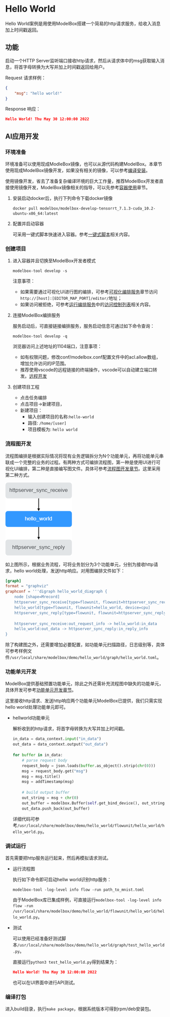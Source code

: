 # Hello World

Hello World案例是用使用ModelBox搭建一个简易的http请求服务，给收入消息加上时间戳返回。

## 功能

启动一个HTTP Server监听端口接收http请求，然后从请求体中的msg获取输入消息，将首字母转换为大写并加上时间戳返回给用户。

Request 请求样例：

```json
{
    "msg": "hello world!"
}
```

Response 响应：

```json
Hello World! Thu May 30 12:00:00 2022
```

## AI应用开发

### 环境准备

环境准备可以使用现成ModleBox镜像，也可以从源代码构建ModelBox。本章节使用现成ModelBox镜像开发，如果没有相关的镜像，可以参考[编译安装](../environment/compile.md)。

使用镜像开发，省去了准备复杂编译环境的巨大工作量，推荐ModelBox开发者直接使用镜像开发，ModelBox镜像相关的指导，可以先参考[容器使用](../environment/container-usage.md)章节。

1. 安装启动docker后，执行下列命令下载docker镜像

    ```shell
    docker pull modelbox/modelbox-develop-tensorrt_7.1.3-cuda_10.2-ubuntu-x86_64:latest
    ```

1. 配置并启动容器

    可采用一键式脚本快速进入容器。参考[一键式脚本](../environment/container-usage.md)相关内容。

### 创建项目

1. 进入容器并且切换至ModelBox开发者模式

    ```shell
    modelbox-tool develop -s
    ```

   注意事项：
    * 如果需要通过可视化UI进行图的编排，可参考[可视化编排服务](../tools/editor/editor.md)章节访问`http://[host]:[EDITOR_MAP_PORT]/editor/`地址；
    * 如果访问被拒绝，可参考[运行编排服务](../tools/editor/editor.md)中的[访问控制列表](../tools/editor/editor.md#访问控制列表)相关内容。

1. 连接ModelBox编排服务

    服务启动后，可直接链接编排服务，服务启动信息可通过如下命令查询：

    ```shell
    modelbox-tool develop -q
    ```

    浏览器访问上述地址的1104端口，注意事项：
    * 如有权限问题，修改conf/modelbox.conf配置文件中的acl.allow数组，增加允许访问的IP范围。
    * 推荐使用vscode的远程链接的终端操作，vscode可以自动建立端口转发。[远程开发](https://code.visualstudio.com/docs/remote/ssh)

1. 创建项目工程

    * 点击任务编排
    * 点击项目->新建项目，
    * 新建项目：
      * 输入创建项目的名称:`hello-world`
      * 路径: `/home/[user]`
      * 项目模板为: `hello world`

### 流程图开发

流程图编排是根据实际情况将现有业务逻辑拆分为N个功能单元，再将功能单元串联成一个完整的业务的过程。有两种方式可编排流程图，第一种是使用UI进行可视化UI编排，第二种是直接编写图文件。具体可参考[流程图开发章节](../flow/flow.md#流程图开发及运行)。这里采用第二种方式。

![hello-world-flowchart align=center](../assets/images/figure/first-app/hello_world_flow.png)

如上图所示，根据业务流程，可将业务划分为3个功能单元，分别为接收http请求，hello world处理，发送http响应。对用图编排文件如下：

```toml
[graph]
format = "graphviz"
graphconf = '''digraph hello_world_diagraph {
    node [shape=Mrecord]
    httpserver_sync_receive[type=flowunit, flowunit=httpserver_sync_receive, device=cpu, time_out_ms=5000, endpoint="http://0.0.0.0:7770", max_requests=100]
    hello_world[type=flowunit, flowunit=hello_world, device=cpu]
    httpserver_sync_reply[type=flowunit, flowunit=httpserver_sync_reply, device=cpu]

    httpserver_sync_receive:out_request_info -> hello_world:in_data
    hello_world:out_data -> httpserver_sync_reply:in_reply_info
}
```

除了构建图之外，还需要增加必要配置，如功能单元扫描路径，日志级别等，具体可参考样例文件`/usr/local/share/modelbox/demo/hello_world/graph/hello_world.toml`。

### 功能单元开发

ModelBox提供基础预置功能单元，除此之外还需补充流程图中缺失的功能单元，具体开发可参考[功能单元开发章节](../../develop/flowunit/flowunit.md#功能单元开发)。

这里接收http请求、发送http响应两个功能单元ModelBox已提供，我们只需实现hello world处理功能单元即可。

* hellworld功能单元
  
  解析收到的http请求，将首字母转换为大写并加上时间戳。

  ```python
  in_data = data_context.input("in_data")
  out_data = data_context.output("out_data")

  for buffer in in_data:
      # parse request body
      request_body = json.loads(buffer.as_object().strip(chr(0)))
      msg = request_body.get("msg")
      msg = msg.title()
      msg = addTimestamp(msg)

      # build output buffer
      out_string = msg + chr(0)
      out_buffer = modelbox.Buffer(self.get_bind_device(), out_string.encode('utf-8').strip())
      out_data.push_back(out_buffer)
  ```

  详细代码可参考`/usr/local/share/modelbox/demo/hello_world/flowunit/hello_world/hello_world.py`。

### 调试运行

首先需要把http服务运行起来，然后再模拟请求测试。

* 运行流程图

  执行如下命令即可启动hellw world识别http服务：

  ``` shell
  modelbox-tool -log-level info flow -run path_to_mnist.toml
  ```

  由于ModelBox库已集成样例，可直接运行`modelbox-tool -log-level info flow -run /usr/local/share/modelbox/demo/hello_world/flowunit/hello_world/hello_world.py`。

* 测试

  可以使用已经准备好测试脚本`/usr/local/share/modelbox/demo/hello_world/graph/test_hello_world.py`。

  直接运行`python3 test_hello_world.py`得到结果为：

  ``` json
  Hello World! Thu May 30 12:00:00 2022
  ```

  也可以在UI界面中进行API测试。

### 编译打包

进入build目录，执行`make package`，根据系统版本可得到rpm/deb安装包。
